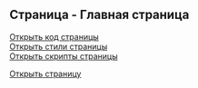 ## Страница - Главная страница

[Открыть код страницы](./Home.html) <br />
[Открыть стили страницы](./Home.css) <br />
[Открыть скрипты страницы](./Home.js) <br />

[Открыть страницу](http://127.0.0.1:8000/pages/home.html)
